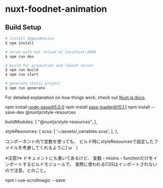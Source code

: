 # nuxt-foodnet-animation

## Build Setup

```bash
# install dependencies
$ npm install

# serve with hot reload at localhost:3000
$ npm run dev

# build for production and launch server
$ npm run build
$ npm run start

# generate static project
$ npm run generate
```

For detailed explanation on how things work, check out [Nuxt.js docs](https://nuxtjs.org).


npm install node-sass@5.0.0
npm install sass-loader@10.1.1
npm install --save-dev @nuxtjs/style-resources

  buildModules: [
    "@nuxtjs/style-resources",
  ],
  
  styleResources: {
    scss: [
      '~/assets/_variables.scss',
    ],
  },

  コンポーネント内で変数を使っても、
ビルド時にstyleResourcesで設定したファイルを考慮してくれるように(´ω｀)

※注意!!※
ドキュメントにも書いてあるけど、
変数・mixins・functionだけをインポートするビルドモジュールで、
実際に使われるCSSはインポートされないので注意。とのこと。

<!-- スクロールマジックインストール -->
npm i vue-scrollmagic --save